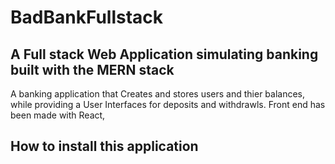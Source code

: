 # BadBankFullstack

## A Full stack Web Application simulating banking built with the MERN stack


A banking application that Creates and stores users and thier balances, while providing a User Interfaces for deposits and withdrawls.  Front end has been made with React,   

## How to install this application

